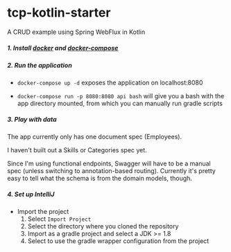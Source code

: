 # tcp-kotlin-starter

A CRUD example using Spring WebFlux in Kotlin

##### 1. Install [docker](https://docs.docker.com/engine/installation/) and [docker-compose](https://docs.docker.com/compose/install/)

##### 2. Run the application

- `docker-compose up -d` exposes the application on localhost:8080

- `docker-compose run -p 8080:8080 api bash` will give you a bash with the app directory mounted, from which you can manually run gradle scripts

##### 3. Play with data

The app currently only has one document spec (Employees).

I haven't built out a Skills or Categories spec yet.

Since I'm using functional endpoints, Swagger will have to be a manual spec
(unless switching to annotation-based routing). Currently it's pretty easy to tell what the schema
is from the domain models, though.

##### 4. Set up IntelliJ
- Import the project
    1. Select `Import Project`
    2. Select the directory where you cloned the repository
    3. Import as a gradle project and select a JDK >= 1.8
    4. Select to use the gradle wrapper configuration from the project
